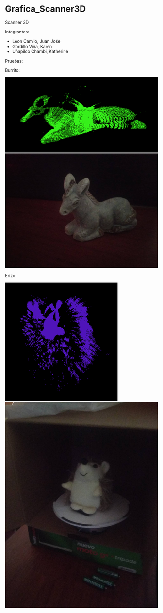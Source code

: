 # Grafica_Scanner3D
Scanner 3D

Integrantes:
- Leon Camilo, Juan Jośe
- Gordillo Viña, Karen
- Uñapilco Chambi, Katherine

Pruebas:

Burrito:

![alt text](burrito.png "Burrito_scanner") ![alt text](burrito_original.jpg "Burrito_scanner")

Erizo:

![alt text](erizo.png "Burrito_scanner") ![alt text](erizo_original.jpg "erizo_original")

